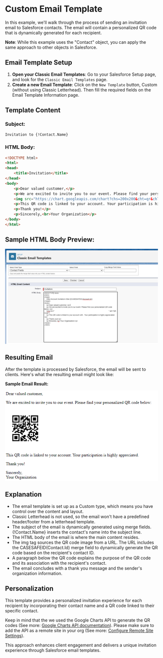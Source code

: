 
# Custom Email Template

In this example, we'll walk through the process of sending an invitation email to Salesforce contacts. The email will contain a personalized QR code that is dynamically generated for each recipient.

**Note**: While this example uses the "Contact" object, you can apply the same approach to other objects in Salesforce.

## Email Template Setup

1. **Open your Classic Email Templates**: Go to your Salesforce Setup page, and look for the `Classic Email Templates` page.
2. **Create a new Email Template**: Click on the `New Template` button, Custom (without using Classic Letterhead). Then fill the required fields on the Email Template Information page.

## Template Content

### Subject:
```html
Invitation to {!Contact.Name}
```
### HTML Body:
```html
<!DOCTYPE html>
<html>
<head>
    <title>Invitation</title>
</head>
<body>
    <p>Dear valued customer,</p>
    <p>We are excited to invite you to our event. Please find your personalized QR code below:</p>
    <img src="https://chart.googleapis.com/chart?chs=200x200&cht=qr&chl={!CASESAFEID(Contact.Id)}" alt="QR Code">
    <p>This QR code is linked to your account. Your participation is highly appreciated.</p>
    <p>Thank you!</p>
    <p>Sincerely,<br>Your Organization</p>
</body>
</html>
```

## Sample HTML Body Preview:

![Sample Image](./img/Html-Body.png)

## Resulting Email
After the template is processed by Salesforce, the email will be sent to clients. Here's what the resulting email might look like:

**Sample Email Result:**

![Sample Image](./img/result.png)

## Explanation

+ The email template is set up as a Custom type, which means you have control over the content and layout.
+ Classic Letterhead is not used, so the email won't have a predefined header/footer from a letterhead template.
+ The subject of the email is dynamically generated using merge fields. {!Contact.Name} inserts the contact's name into the subject line.
+ The HTML body of the email is where the main content resides.
+ The img tag sources the QR code image from a URL. The URL includes the CASESAFEID(Contact.Id) merge field to dynamically generate the QR code based on the recipient's contact ID.
+ A paragraph below the QR code explains the purpose of the QR code and its association with the recipient's contact.
+ The email concludes with a thank you message and the sender's organization information.

## Personalization

This template provides a personalized invitation experience for each recipient by incorporating their contact name and a QR code linked to their specific contact.

Keep in mind that the we used the Google Charts API to generate the QR codes (See more: [Google Charts API documentation](https://developers.google.com/chart/infographics/docs/qr_codes)). Please make sure to add the API as a remote site in your org (See more: [Configure Remote Site Settings](https://help.salesforce.com/s/articleView?id=sf.configuring_remoteproxy.htm&type=5)).

This approach enhances client engagement and delivers a unique invitation experience through Salesforce email templates.
